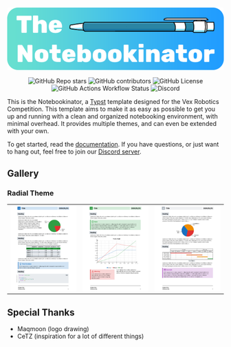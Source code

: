 <div align="center">

![alt text](./logo.png)

</div>

<div align="center">

![GitHub Repo stars](https://img.shields.io/github/stars/battlech1cken/notebookinator?style=for-the-badge)
![GitHub contributors](https://img.shields.io/github/contributors/battlech1cken/notebookinator?style=for-the-badge)
![GitHub License](https://img.shields.io/github/license/battlech1cken/notebookinator?style=for-the-badge)
![GitHub Actions Workflow Status](https://img.shields.io/github/actions/workflow/status/battlech1cken/notebookinator/ci.yml?style=for-the-badge&label=CI)
![Discord](https://img.shields.io/discord/1183511612322222183?style=for-the-badge&logo=discord&label=Discord)

</div>

This is the Notebookinator, a [Typst](https://github.com/typst/typst) template designed for the Vex Robotics Competition. This template aims to make it as easy as possible to get you up and running with a clean and organized notebooking environment, with minimal overhead. It provides multiple themes, and can even be extended with your own.

To get started, read the [documentation](./docs.pdf). If you have questions, or just want to hang out, feel free to join our [Discord server](https://discord.gg/sUpcVPtBDg).

## Gallery

### Radial Theme

<table>
    <tr>
    <td>
    <a href="./gallery/radial.typ">
      <img src="./gallery/radial-4.png" width="350px">
    </a>
  </td>
  <td>
    <a href="./gallery/radial.typ">
      <img src="./gallery/radial-5.png" width="350px">
    </a>
  </td>

  <td>
    <a href="./gallery/radial.typ">
      <img src="./gallery/radial-6.png" width="350px">
    </a>
  </td>
</tr>
</table>

## Special Thanks

- Maqmoon (logo drawing)
- CeTZ (inspiration for a lot of different things)

